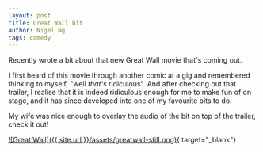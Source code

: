 ```yaml
---
layout: post
title: Great Wall bit
author: Nigel Ng
tags: comedy
---
```


Recently wrote a bit about that new Great Wall movie that's coming out.

I first heard of this movie through another comic at a gig and remembered thinking
to myself, "well _that's_ ridiculous". And after checking out that trailer, I realise
that it is indeed ridiculous enough for me to make fun of on stage, and it has since
developed into one of my favourite bits to do. 

My wife was nice enough to overlay the audio of the bit on top of the trailer, check it out!

[![Great Wall]({{ site.url }}/assets/greatwall-still.png)](https://www.youtube.com/watch?v=djeWKPVcpTM){:target="_blank"}

